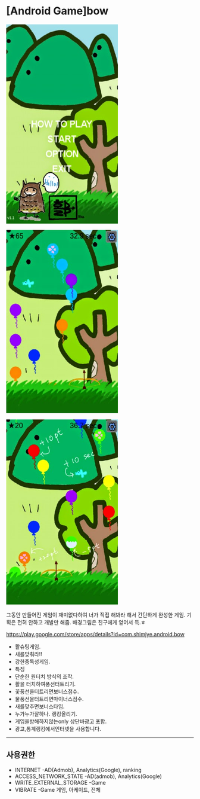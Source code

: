 # [Android Game]bow

<!--
description = 정리자료
tag = android, bow, game, project
-->

![bow](images/bow1.png)

![bow](images/bow2.png)

![bow](images/bow3.png)

그동안 만들어진 게임이 재미없다하여 너가 직접 해봐라 해서 간단하게 완성한 게임.
기획은 전혀 안하고 개발만 해줌.
배경그림은 친구에게 얻어서 득.ㅎ

https://play.google.com/store/apps/details?id=com.shimjye.android.bow

- 활슈팅게임.
- 새를맞춰라!!
- 강한중독성게임.
- 특징
- 단순한 원터치 방식의 조작.
- 활을 터치하여풍선터트리기.
- 꽃풍선을터트리면보너스점수.
- 물풍선을터트리면마이너스점수.
- 새를맞추면보너스타임.
- 누가누가잘하나. 랭킹올리기.
- 게임을방해하지않는only 상단바광고 포함.
- 광고,통계랭킹에서인터넷을 사용합니다.

--------
## 사용권한
- INTERNET -AD(Admob), Analytics(Google), ranking
- ACCESS_NETWORK_STATE -AD(admob), Analytics(Google)
- WRITE_EXTERNAL_STORAGE -Game
- VIBRATE -Game
게임, 아케이드, 전체
